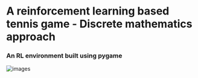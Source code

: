 # A reinforcement learning based tennis game - Discrete mathematics approach

### An RL environment built using pygame

![images](images/tennis.jpg)

